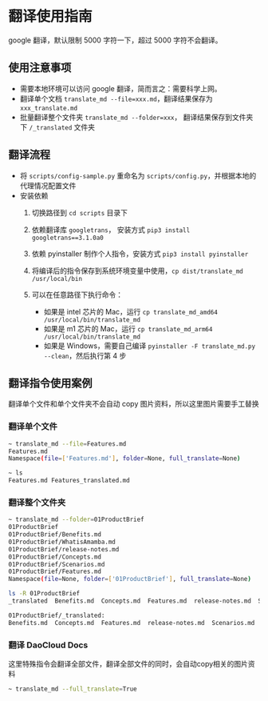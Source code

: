 # 翻译使用指南

google 翻译，默认限制 5000 字符一下，超过 5000 字符不会翻译。

## 使用注意事项

- 需要本地环境可以访问 google 翻译，简而言之：需要科学上网。
- 翻译单个文档 `translate_md --file=xxx.md`，翻译结果保存为 `xxx_translate.md`
- 批量翻译整个文件夹 `translate_md --folder=xxx`， 翻译结果保存到文件夹下 `/_translated` 文件夹

## 翻译流程

- 将 `scripts/config-sample.py` 重命名为 `scripts/config.py`，并根据本地的代理情况配置文件
- 安装依赖
    1. 切换路径到 `cd scripts` 目录下
    2. 依赖翻译库 `googletrans`， 安装方式 `pip3 install googletrans==3.1.0a0`
    3. 依赖 pyinstaller 制作个人指令，安装方式 `pip3 install pyinstaller`
    4. 将编译后的指令保存到系统环境变量中使用，`cp dist/translate_md /usr/local/bin`
    5. 可以在任意路径下执行命令：

        - 如果是 intel 芯片的 Mac，运行 `cp translate_md_amd64 /usr/local/bin/translate_md`
        - 如果是 m1 芯片的 Mac，运行 `cp translate_md_arm64 /usr/local/bin/translate_md`
        - 如果是 Windows，需要自己编译 `pyinstaller -F translate_md.py --clean`，然后执行第 4 步

## 翻译指令使用案例

翻译单个文件和单个文件夹不会自动 copy 图片资料，所以这里图片需要手工替换

### 翻译单个文件

```bash
~ translate_md --file=Features.md     
Features.md
Namespace(file=['Features.md'], folder=None, full_translate=None)

~ ls
Features.md Features_translated.md
```

### 翻译整个文件夹

```bash
~ translate_md --folder=01ProductBrief    
01ProductBrief
01ProductBrief/Benefits.md
01ProductBrief/WhatisAmamba.md
01ProductBrief/release-notes.md
01ProductBrief/Concepts.md
01ProductBrief/Scenarios.md
01ProductBrief/Features.md
Namespace(file=None, folder=['01ProductBrief'], full_translate=None)

ls -R 01ProductBrief
_translated  Benefits.md  Concepts.md  Features.md  release-notes.md  Scenarios.md  WhatisAmamba.md

01ProductBrief/_translated:
Benefits.md  Concepts.md  Features.md  release-notes.md  Scenarios.md  WhatisAmamba.md
```

### 翻译 DaoCloud Docs

这里特殊指令会翻译全部文件，翻译全部文件的同时，会自动copy相关的图片资料

```bash
~ translate_md --full_translate=True
```
